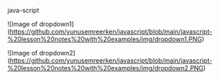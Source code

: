 java-script

![Image of dropdown1] (https://github.com/yunusemreerken/javascript/blob/main/javascript-%20lesson%20notes%20with%20examples/img/dropdown1.PNG)

![Image of dropdown2] (https://github.com/yunusemreerken/javascript/blob/main/javascript-%20lesson%20notes%20with%20examples/img/dropdown2.PNG)
